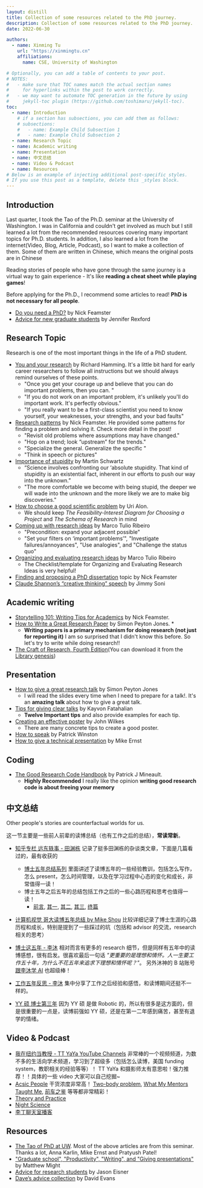 ```yaml
---
layout: distill
title: Collection of some resources related to the PhD journey.
description: Collection of some resources related to the PhD journey.
date: 2022-06-30

authors:
  - name: Xinming Tu
    url: "https://xinmingtu.cn"
    affiliations:
      name: CSE, University of Washington

# Optionally, you can add a table of contents to your post.
# NOTES:
#   - make sure that TOC names match the actual section names
#     for hyperlinks within the post to work correctly.
#   - we may want to automate TOC generation in the future by using
#     jekyll-toc plugin (https://github.com/toshimaru/jekyll-toc).
toc:
  - name: Introduction
    # if a section has subsections, you can add them as follows:
    # subsections:
    #   - name: Example Child Subsection 1
    #   - name: Example Child Subsection 2
  - name: Research Topic
  - name: Academic writing
  - name: Presentation
  - name: 中文总结
  - name: Video & Podcast
  - name: Resources
# Below is an example of injecting additional post-specific styles.
# If you use this post as a template, delete this _styles block.
---
```


## Introduction

Last quarter, I took the Tao of the Ph.D. seminar at the University of Washington. I was in California and couldn't get involved as much but I still learned a lot from the recommended resources covering many important topics for Ph.D. students. In addition, I also learned a lot from the internet(Video, Blog, Article, Podcast), so I want to make a collection of them.<d-footnote> Some of them are written in Chinese, which means the original posts are in Chinese </d-footnote>

Reading stories of people who have gone through the same journey is a virtual way to gain experience - It's like **reading a cheat sheet while playing games**!

Before applying for the Ph.D., I recommend some articles to read! **PhD is not necessary for all people**.

- [Do you need a PhD?](https://medium.com/great-research/do-you-need-a-ph-d-f78d2fb0f286) by Nick Feamster
- [Advice for new graduate students](https://freedom-to-tinker.com/2010/09/27/advice-new-graduate-students/) by Jennifer Rexford

## Research Topic

Research is one of the most important things in the life of a PhD student.

- [You and your research](http://www.cs.virginia.edu/~robins/YouAndYourResearch.pdf) by Richard Hamming. It's a little bit hard for early career researchers to follow all instructions but we should always remind ourselves of these points.
  - "Once you get your courage up and believe that you can do important problems, then you can. "
  - "If you do not work on an important problem, it's unlikely you'll do important work. It's perfectly obvious."
  - "If you really want to be a first-class scientist you need to know yourself, your weaknesses, your strengths, and your bad faults"
- [Research patterns](https://greatresearch.org/2013/09/20/research-patterns/) by Nick Feamster. He provided some patterns for finding a problem and solving it. Check more detail in the post!
  - "Revisit old problems where assumptions may have changed."
  - "Hop on a trend; look “upstream” for the trends."
  - "Specialize the general. Generalize the specific "
  - "Think in speech or pictures"
- [Importance of stupidity](https://journals.biologists.com/jcs/article/121/11/1771/30038/The-importance-of-stupidity-in-scientific-research) by Martin Schwartz
  - “Science involves confronting our ‘absolute stupidity. That kind of stupidity is an existential fact, inherent in our efforts to push our way into the unknown.”
  - "The more comfortable we become with being stupid, the deeper we will wade into the unknown and the more likely we are to make big discoveries."
- [How to choose a good scientific problem](https://www.weizmann.ac.il/mcb/UriAlon/sites/mcb.UriAlon/files/uploads/nurturing/howtochoosegoodproblem.pdf) by Uri Alon.
  - We should keep _The Feasibility-Interest Diagram for Choosing a Project_ and _The Schema of Research_ in mind
- [Coming up with research ideas](https://medium.com/@marcotcr/coming-up-with-research-ideas-3032682e5852) by Marco Tulio Ribeiro
  - "Precondition: expand your adjacent possible"
  - "Set your filters on ‘important problems’", "Investigate failures/annoyances", "Use analogies", and "Challenge the status quo"
- [Organizing and evaluating research ideas](https://medium.com/@marcotcr/organizing-and-evaluating-research-ideas-e137637b599e) by Marco Tulio Ribeiro
  - The Checklist/template for Organizing and Evaluating Research Ideas is very helpful!
- [Finding and proposing a PhD dissertation](https://medium.com/great-research/finding-and-proposing-a-ph-d-dissertation-topic-6bca29253a0f) topic by Nick Feamster
- [Claude Shannon’s “creative thinking” speech](https://web.archive.org/web/20190421034536/https://medium.com/the-mission/a-genius-explains-how-to-be-creative-claude-shannons-long-lost-1952-speech-fbbcb2ebe07f) by Jimmy Soni

## Academic writing

- [Storytelling 101: Writing Tips for Academics](https://greatresearch.org/2013/10/11/storytelling-101-writing-tips-for-academics/) by Nick Feamster.
- [How to Write a Great Research Paper](https://www.microsoft.com/en-us/research/academic-program/write-great-research-paper/) by Simon Peyton Jones. \*
  - **Writing papers is a primary mechanism for doing research (not just for reporting it)** I am so surprised that I didn't know this before. So let's try to write while doing research!!
- [The Craft of Research, Fourth Edition](https://press.uchicago.edu/ucp/books/book/chicago/C/bo23521678.html)(You can download it from the [Library genesis](https://libgen.is))

## Presentation

- [How to give a great research talk](https://www.microsoft.com/en-us/research/academic-program/give-great-research-talk/) by Simon Peyton Jones
  - I will read the slides every time when I need to prepare for a talk!. It's an **amazing talk** about how to give a great talk.
- [Tips for giving clear talks](http://graphics.stanford.edu/~kayvonf/misc/cleartalktips.pdf) by Kayvon Fatahalian
  - **Twelve Important tips** and also provide examples for each tip.
- [Creating an effective poster](https://docs.google.com/document/d/1gkUWgYMQ37kJ-Bu4wmcEi7x30ZEnmRw99ZMSUhZcQtI/edit) by John Wilkes
  - There are many concrete tips to create a good poster.
- [How to speak](https://www.youtube.com/watch?v=Unzc731iCUY) by Patrick Winston
- [How to give a technical presentation](https://homes.cs.washington.edu/~mernst/advice/giving-talk.html) by Mike Ernst

## Coding

- [The Good Research Code Handbook](https://goodresearch.dev) by Patrick J Mineault.
  - **Highly Recommended** I really like the opinion **writing good research code is about freeing your memory**

## 中文总结

Other people's stories are counterfactual worlds for us.

这一节主要是一些前人前辈的读博总结（也有工作之后的总结），**常读常新**。

- [知乎专栏 远东轶事 - 田渊栋](https://www.zhihu.com/column/yuandong) 记录了挺多田渊栋的杂谈类文章，下面是几篇看过的，最有收获的

  - [博士五年总结系列](http://yuandong-tian.com/five_year_summary_of_PhD.pdf) 里面讲述了读博五年的一些经验教训，包括怎么写作，怎么 present，怎么时间管理，以及在学习过程中心态的变化和成长，非常值得一读！
  - 博士五年之后五年的总结包括工作之后的一些心路历程和思考也值得一读！
    - [前言](https://zhuanlan.zhihu.com/p/45695338), [其一](https://zhuanlan.zhihu.com/p/45703402), [其二](https://zhuanlan.zhihu.com/p/45898250), [其三](https://zhuanlan.zhihu.com/p/46760428), [终篇](https://zhuanlan.zhihu.com/p/47840442)

- [计算机视觉 哥大读博五年总结 by Mike Shou](https://zhuanlan.zhihu.com/p/338193330) 比较详细记录了博士生涯的心路历程和成长，特别是提到了一些踩过的坑（包括和 advisor 的交流，research 相关的思考）
- [博士这五年 - 李沐](https://zhuanlan.zhihu.com/p/25099638) 相对而言有更多的 research 细节，但是同样有五年中的读博感想，很有启发。很喜欢最后一句话 _"更重要的是理想和情怀。人一生要工作五十年，为什么不花五年来追求下理想和情怀呢？"_。 另外沐神的 B 站账号[跟李沐学 AI](https://space.bilibili.com/1567748478/) 也超级棒！
- [工作五年反思 - 李沐](https://zhuanlan.zhihu.com/p/374777591) 集中分享了工作之后经验和感悟，和读博期间还挺不一样的。
- [YY 硕 博士第三年](https://zhuanlan.zhihu.com/p/357353090) 因为 YY 硕 是做 Robotic 的，所以有很多是这方面的，但是很重要的一点是，读博前强如 YY 硕，还是在第一二年感到痛苦，甚至有退学的情绪。

## Video & Podcast

- [我在纽约当教授 - TT YaYa YouTube Channels](https://www.youtube.com/channel/UCjWnhn8mmA3DEEHlniCEoXA/videos) 非常棒的一个视频频道，为数不多的生活向学术频道，学习到了超级多（包括怎么读博，美国 funding system，教职相关的经验等等）！ TT YaYa 和摄影师太有意思啦！强力推荐！！具体的一些 video 大家可以自己挖掘~
- [Acsic People](https://www.youtube.com/channel/UC1PCPgKxjsK6P-po9DlBpQQ/videos) 干货浓度非常高！ [Two-body problem](https://youtu.be/gNkCcoJUJ-I), [What My Mentors Taught Me](https://youtu.be/lOOBJix9-Dw), [前车之鉴](https://youtu.be/KTcu33RghQs) 等等都非常精彩！
- [Theory and Practice](https://podcast.gv.com)
- [Night Science](https://night-science.org/the-night-science-podcast/)
- [李丁聊天室播客](https://www.lidingzeyu.com/podcast/)

## Resources

- [The Tao of PhD at UW](https://courses.cs.washington.edu/courses/cse590x/22wi/). Most of the above articles are from this seminar. Thanks a lot, Anna Karlin, Mike Ernst and Pratyush Patel!
- ["Graduate school", "Productivity", "Writing", and "Giving presentations"](https://matt.might.net/articles/) by Matthew Might
- [Advice for research students](https://www.cs.cmu.edu/~jasonh/advice.html) by Jason Eisner
- [Dave’s advice collection](https://www.cs.virginia.edu/~evans/advice/) by David Evans

